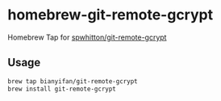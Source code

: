 # homebrew-git-remote-gcrypt

Homebrew Tap for [spwhitton/git-remote-gcrypt](https://github.com/spwhitton/git-remote-gcrypt)

## Usage

```bash
brew tap bianyifan/git-remote-gcrypt
brew install git-remote-gcrypt
```

